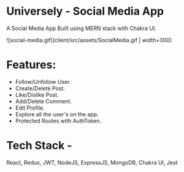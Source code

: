 # Universely - Social Media App
A Social Media App Built using MERN stack with Chakra UI.

![social-media.gif](client/src/assets/SocialMedia.gif | width=300)
<img />

# Features:
- Follow/Unfollow User.
- Create/Delete Post.
- Like/Dislike Post.
- Add/Delete Comment.
- Edit Profile.
- Explore all the user's on the app.
- Protected Routes with AuthToken.

# Tech Stack - 
React, Redux, JWT, NodeJS, ExpressJS, MongoDB, Chakra UI, Jest
